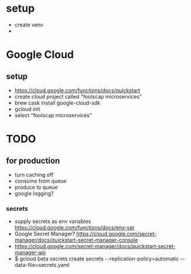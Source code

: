 # setup
- create venv
- 

# Google Cloud 
## setup
- https://cloud.google.com/functions/docs/quickstart 
- create cloud project called "foolscap microservices"
- brew cask install google-cloud-sdk
- gcloud init
- select "foolscap microservices"


# TODO
## for production
- turn caching off
- consume from queue 
- produce to queue
- google logging?
### secrets
- supply secrets as env variables https://cloud.google.com/functions/docs/env-var
- Google Secret Manager? https://cloud.google.com/secret-manager/docs/quickstart-secret-manager-console
- https://cloud.google.com/secret-manager/docs/quickstart-secret-manager-api
- $ gcloud beta secrets create secrets --replication-policy=automatic --data-file=secrets.yaml

